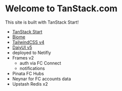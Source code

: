 # Welcome to TanStack.com

This site is built with TanStack Start!

- [TanStack Start](https://tanstack.com/start)
- [Biome](https://biomejs.dev)
- [TailwindCSS v4](https://tailwindcss.com)
- [DaiyUI v5](https://daisyui.com)
- deployed to Netifly
- Frames v2
  - auth via FC Connect
  - notifications
- Pinata FC Hubs
- Neynar for FC accounts data
- Upstash Redis x2
